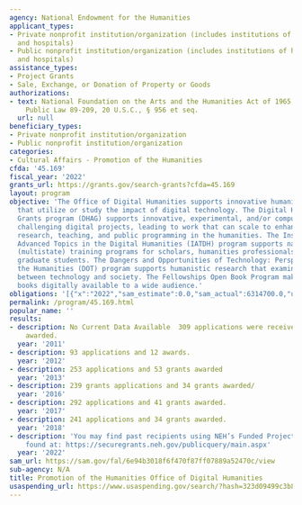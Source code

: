 ```yaml
---
agency: National Endowment for the Humanities
applicant_types:
- Private nonprofit institution/organization (includes institutions of higher education
  and hospitals)
- Public nonprofit institution/organization (includes institutions of higher education
  and hospitals)
assistance_types:
- Project Grants
- Sale, Exchange, or Donation of Property or Goods
authorizations:
- text: National Foundation on the Arts and the Humanities Act of 1965, as amended,
    Public Law 89-209, 20 U.S.C., § 956 et seq.
  url: null
beneficiary_types:
- Private nonprofit institution/organization
- Public nonprofit institution/organization
categories:
- Cultural Affairs - Promotion of the Humanities
cfda: '45.169'
fiscal_year: '2022'
grants_url: https://grants.gov/search-grants?cfda=45.169
layout: program
objective: 'The Office of Digital Humanities supports innovative humanities projects
  that utilize or study the impact of digital technology. The Digital Humanities Advancement
  Grants program (DHAG) supports innovative, experimental, and/or computationally
  challenging digital projects, leading to work that can scale to enhance scholarly
  research, teaching, and public programming in the humanities. The Institutes for
  Advanced Topics in the Digital Humanities (IATDH) program supports national or regional
  (multistate) training programs for scholars, humanities professionals, and advanced
  graduate students. The Dangers and Opportunities of Technology: Perspectives from
  the Humanities (DOT) program supports humanistic research that examines the relationship
  between technology and society. The Fellowships Open Book Program makes humanities
  books digitally available to a wide audience.'
obligations: '[{"x":"2022","sam_estimate":0.0,"sam_actual":6314700.0,"usa_spending_actual":13252962.86},{"x":"2023","sam_estimate":8105000.0,"sam_actual":0.0,"usa_spending_actual":7254947.36},{"x":"2024","sam_estimate":6875000.0,"sam_actual":0.0,"usa_spending_actual":7583387.25}]'
permalink: /program/45.169.html
popular_name: ''
results:
- description: No Current Data Available  309 applications were received and 66 grants
    awarded.
  year: '2011'
- description: 93 applications and 12 awards.
  year: '2012'
- description: 253 applications and 53 grants awarded
  year: '2013'
- description: 239 grants applications and 34 grants awarded/
  year: '2016'
- description: 292 applications and 41 grants awarded.
  year: '2017'
- description: 241 applications and 34 grants awarded.
  year: '2018'
- description: 'You may find past recipients using NEH’s Funded Projects Query Form,
    found at: https://securegrants.neh.gov/publicquery/main.aspx'
  year: '2022'
sam_url: https://sam.gov/fal/6e94b3018f6f470f87ff07889a52470c/view
sub-agency: N/A
title: Promotion of the Humanities Office of Digital Humanities
usaspending_url: https://www.usaspending.gov/search/?hash=323d09499c3b89622323f21c08965b70
---
```

